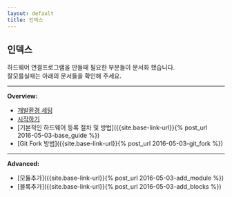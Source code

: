 ```yaml
---
layout: default
title: 인덱스
---
```


## 인덱스  

하드웨어 연결프로그램을 만들때 필요한 부분들이 문서화 했습니다.  
잘모를실때는 아래의 문서들을 확인해 주세요.

---

**Overview:**  

* [개발환경 세팅]({{site.base-link-url}}/SettingEnvironments/)  
* [시작하기]({{site.base-link-url}}/GettingStarted/)  
* [기본적인 하드웨어 등록 절차 및 방법]({{site.base-link-url}}{% post_url 2016-05-03-base_guide %})  
* [Git Fork 방법]({{site.base-link-url}}{% post_url 2016-05-03-git_fork %})  

---

**Advanced:**  
  
* [모듈추가]({{site.base-link-url}}{% post_url 2016-05-03-add_module %})  
* [블록추가]({{site.base-link-url}}{% post_url 2016-05-03-add_blocks %}) 

